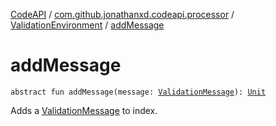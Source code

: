 [CodeAPI](../../index.md) / [com.github.jonathanxd.codeapi.processor](../index.md) / [ValidationEnvironment](index.md) / [addMessage](.)

# addMessage

`abstract fun addMessage(message: `[`ValidationMessage`](../-validation-message/index.md)`): `[`Unit`](https://kotlinlang.org/api/latest/jvm/stdlib/kotlin/-unit/index.html)

Adds a [ValidationMessage](../-validation-message/index.md) to index.

